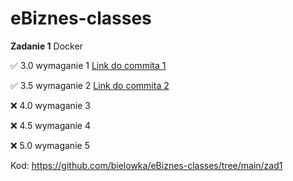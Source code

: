 # eBiznes-classes
**Zadanie 1** Docker

:white_check_mark: 3.0 wymaganie 1 [Link do commita 1](https://github.com/bielowka/eBiznes-classes/commit/6d99aff3d7c1685119380fcc501755d73b0bb57c)

:white_check_mark: 3.5 wymaganie 2 [Link do commita 2](https://github.com/bielowka/eBiznes-classes/commit/be9c99d5b1407077a6af69480beb501b9e121e9c)

:x: 4.0 wymaganie 3

:x: 4.5 wymaganie 4

:x: 5.0 wymaganie 5


Kod: https://github.com/bielowka/eBiznes-classes/tree/main/zad1